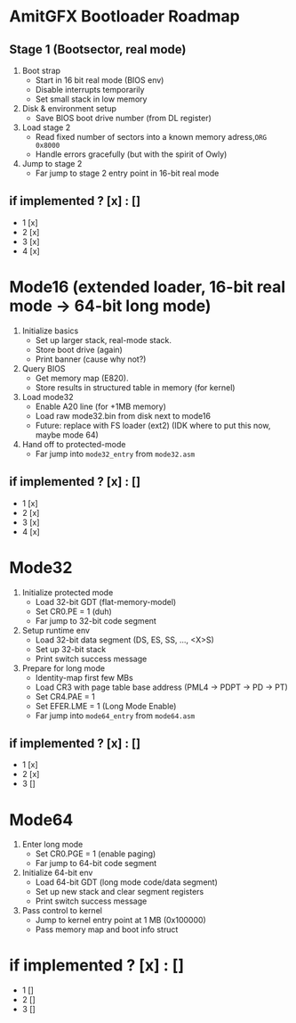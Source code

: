 # AmitGFX Bootloader Roadmap

## Stage 1 (Bootsector, real mode)
1) Boot strap
    - Start in 16 bit real mode (BIOS env)
    - Disable interrupts temporarily
    - Set small stack in low memory
2) Disk & environment setup
    - Save BIOS boot drive number (from DL register)
3) Load stage 2
    - Read fixed number of sectors into a known memory adress,`ORG 0x8000`
    - Handle errors gracefully (but with the spirit of Owly)
4) Jump to stage 2
    - Far jump to stage 2 entry point in 16-bit real mode

## if implemented ? [x] : []
- 1 [x]
- 2 [x]
- 3 [x]
- 4 [x]

# Mode16 (extended loader, 16-bit real mode → 64-bit long mode)
1) Initialize basics
    - Set up larger stack, real-mode stack.
    - Store boot drive (again)
    - Print banner (cause why not?)
2) Query BIOS
    - Get memory map (E820).
    - Store results in structured table in memory (for kernel)
3) Load mode32
    - Enable A20 line (for +1MB memory)
    - Load raw mode32.bin from disk next to mode16
    - Future: replace with FS loader (ext2) (IDK where to put this now, maybe mode 64)
4) Hand off to protected-mode
    - Far jump into `mode32_entry` from `mode32.asm`

## if implemented ? [x] : []
- 1 [x]
- 2 [x]
- 3 [x]
- 4 [x]

# Mode32
1) Initialize protected mode
    - Load 32-bit GDT (flat-memory-model)
    - Set CR0.PE = 1 (duh)
    - Far jump to 32-bit code segment
2) Setup runtime env
    - Load 32-bit data segment (DS, ES, SS, ..., \<X>S)
    - Set up 32-bit stack
    - Print switch success message
3) Prepare for long mode
    - Identity-map first few MBs 
    - Load CR3 with page table base address (PML4 → PDPT → PD → PT)
    - Set CR4.PAE = 1
    - Set EFER.LME = 1 (Long Mode Enable)
    - Far jump into `mode64_entry` from `mode64.asm`
## if implemented ? [x] : []
- 1 [x]
- 2 [x]
- 3 []
# Mode64
1) Enter long mode
    - Set CR0.PGE = 1 (enable paging)
    - Far jump to 64-bit code segment
2) Initialize 64-bit env
    - Load 64-bit GDT (long mode code/data segment)
    - Set up new stack and clear segment registers
    - Print switch success message
3) Pass control to kernel
    - Jump to kernel entry point at 1 MB (0x100000)
    - Pass memory map and boot info struct

# if implemented ? [x] : []
- 1 []
- 2 []
- 3 []